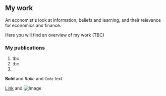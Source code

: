 ## My work

An economist's look at information, beliefs and learning, and their relevance for economics and finance.

Here you will find an overview of my work (TBC)

### My publications

1. tbc
2. tbc
3. 

**Bold** and _Italic_ and `Code` text

[Link](url) and ![Image](src)
```

